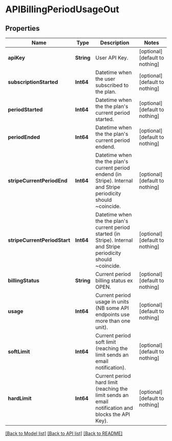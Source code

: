 # APIBillingPeriodUsageOut


## Properties
Name | Type | Description | Notes
------------ | ------------- | ------------- | -------------
**apiKey** | **String** | User API Key. | [optional] [default to nothing]
**subscriptionStarted** | **Int64** | Datetime when the user subscribed to the plan. | [optional] [default to nothing]
**periodStarted** | **Int64** | Datetime when the the plan&#39;s current period started. | [optional] [default to nothing]
**periodEnded** | **Int64** | Datetime when the the plan&#39;s current period endend. | [optional] [default to nothing]
**stripeCurrentPeriodEnd** | **Int64** | Datetime when the the plan&#39;s current period endend (in Stripe). Internal and Stripe periodicity should ~coincide. | [optional] [default to nothing]
**stripeCurrentPeriodStart** | **Int64** | Datetime when the the plan&#39;s current period started (in Stripe). Internal and Stripe periodicity should ~coincide. | [optional] [default to nothing]
**billingStatus** | **String** | Current period billing status ex OPEN. | [optional] [default to nothing]
**usage** | **Int64** | Current period usage in units (NB some API endpoints use more than one unit). | [optional] [default to nothing]
**softLimit** | **Int64** | Current period soft limit (reaching the limit sends an email notification). | [optional] [default to nothing]
**hardLimit** | **Int64** | Current period hard limit (reaching the limit sends an email notification and blocks the API Key). | [optional] [default to nothing]


[[Back to Model list]](../README.md#models) [[Back to API list]](../README.md#api-endpoints) [[Back to README]](../README.md)


